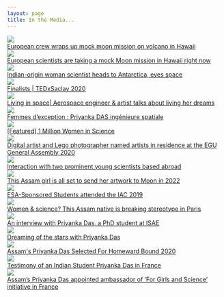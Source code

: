 ```yaml
---
layout: page
title: In the Media...
---
```


<div class="cards">
  
  <a href="https://www.space.com/euromoonmars-esa-hi-seas-mock-moon-mission-ending.html">
    <div class="card">
      <img src="/Media/spacedotcom1.jpg" object-fit="cover">
      <div class="cardtext">
        European crew wraps up mock moon mission on volcano in Hawaii
      </div>
    </div>
  </a>

  <a href="https://www.space.com/mock-moon-mission-euromoonmars-hi-seas-hawaii.html">
    <div class="card">
      <img src="/Media/spacedotcom2.jpg" object-fit="cover">
      <div class="cardtext">
        European scientists are taking a mock Moon mission in Hawaii right now
      </div>
    </div>
  </a>

  <a href="https://indianexpress.com/article/technology/science/indian-origin-woman-scientist-heads-to-antarctica-eyes-space-6077006/">
    <div class="card">
      <img src="/Media/indianexpress1.jpg" object-fit="cover">
      <div class="cardtext">
        Indian-origin woman scientist heads to Antarctica, eyes space
      </div>
    </div>
  </a>

  <a href="https://tedxsaclay.com/editions/terre-notre-vaisseau/appels/resultat-du-jury-de-preselection-de-l-appel-a-idees-2020">
    <div class="card">
      <img src="/Media/tedxsaclay2020.jpg" object-fit="cover">
      <div class="cardtext">
        Finalists | TEDxSaclay 2020
      </div>
    </div>
  </a>

  <a href="https://www.oneindia.com/videos/living-in-space-aerospace-engineer-artist-talks-about-living-her-dreams-1067924.html">
    <div class="card">
      <img src="/Media/oneindia.jpg" object-fit="cover">
      <div class="cardtext">
        Living in space| Aerospace engineer & artist talks about living her dreams
      </div>
    </div>
  </a>

  <a href="https://www.smartrezo.com/n31-france/tv-femmes-d-exception-priyanka-das-ingenieure-spatiale-s.html?vod=17139">
    <div class="card">
      <img src="/Media/smartrezo.jpg" object-fit="cover">
      <div class="cardtext">
        Femmes d’exception : Priyanka DAS ingénieure spatiale
      </div>
    </div>
  </a>

  <a href="https://www.1mwis.com/profiles/Priyanka-Das-Rajkakati">
    <div class="card">
      <img src="/Media/1mwis.jpg" object-fit="cover">
      <div class="cardtext">
        [Featured] 1 Million Women in Science
      </div>
    </div>
  </a>

  <a href="https://www.egu.eu/news/603/digital-artist-and-lego-photographer-named-artists-in-residence-at-the-egu-general-assembly-2020/">
    <div class="card">
      <img src="/Media/egu1.jpg" object-fit="cover">
      <div class="cardtext">
        Digital artist and Lego photographer named artists in residence at the EGU General Assembly 2020
      </div>
    </div>
  </a>

  <a href="http://www.assamtribune.com/scripts/detailsnew.asp?id=feb1220/city054">
    <div class="card">
      <img src="/Media/assamtribune-feb2020.jpg" object-fit="cover">
      <div class="cardtext">
        Interaction with two prominent young scientists based abroad
      </div>
    </div>
  </a>

  <a href="https://www.eastmojo.com/assam/2020/01/14/this-assam-girl-is-all-set-to-send-her-artwork-to-moon-in-2022">
    <div class="card">
      <img src="/Media/eastmojo-jan2020.jpg" object-fit="cover">
      <div class="cardtext">
        This Assam girl is all set to send her artwork to Moon in 2022
      </div>
    </div>
  </a>

  <a href="http://www.esa.int/Education/ESA_Academy/ESA-Sponsored_Students_attended_the_IAC_2019">
    <div class="card">
      <img src="/Media/esaiseb.jpg" object-fit="cover">
      <div class="cardtext">
        ESA-Sponsored Students attended the IAC 2019
      </div>
    </div>
  </a>

  <a href="https://www.eastmojo.com/assam/2019/07/05/women-science-this-assam-native-is-breaking-stereotype-in-paris">
    <div class="card">
      <img src="/Media/eastmojo-jan2020.jpg" object-fit="cover">
      <div class="cardtext">
        Women & science? This Assam native is breaking stereotype in Paris
      </div>
    </div>
  </a>

  <a href="https://www.isae-supaero.fr/en/news/an-interview-with-priyanka-das-a-phd-student-at-isae-supaero-working-on/">
    <div class="card">
      <img src="/Media/isae-mar18.jpg" object-fit="cover">
      <div class="cardtext">
        An interview with Priyanka Das, a PhD student at ISAE
      </div>
    </div>
  </a>

  <a href="https://www.jaminidesign.com/en/smartblog/103_Dreaming-of-the-stars-with-Priyanka-Das.html">
    <div class="card">
      <img src="/Media/jamini-sep19.jpg" object-fit="cover">
      <div class="cardtext">
        Dreaming of the stars with Priyanka Das
      </div>
    </div>
  </a>

  <a href="https://www.pratidintime.com/assams-priyanka-das-selected-for-homeward-bound-2020/">
    <div class="card">
      <img src="/Media/pratidin-jul19.jpg" object-fit="cover">
      <div class="cardtext">
        Assam's Priyanka Das Selected For Homeward Bound 2020
      </div>
    </div>
  </a>


  <a href="https://in.ambafrance.org/Testimony-of-an-Indian-Student-Priyanka-Das-in-France">
    <div class="card">
      <img src="/Media/emba-apr18.jpg" object-fit="cover">
      <div class="cardtext">
        Testimony of an Indian Student Priyanka Das in France
      </div>
    </div>
  </a>

  <a href="https://www.pratidintime.com/assams-priyanka-das-appointed-ambassador-of-for-girls-and-science-initiative-in-france/">
    <div class="card">
      <img src="/Media/pratidin-jun18.jpg" object-fit="cover">
      <div class="cardtext">
        Assam’s Priyanka Das appointed ambassador of ‘For Girls and Science’ initiative in France
      </div>
    </div>
  </a>

</div>


<!--

  <a href="">
    <div class="card">
      <img src="/Media/" object-fit="cover">
      <div class="cardtext">
      </div>
    </div>
  </a>


<p class="message" align="center">
  <cite style="font-size:18px">
    "You must be the change you want to see in the world." - Mahatma Gandhi
  </cite>
</p>

<p>
  Indian Express: <a href=""></a>
  <br>
  EastMojo: <a href=""></a>
  <br>
  ISAE-Supaero: <a href=""> </a>
  <br>
  Jamini: <a href=""</a>
  <br>
  Pratidin Time: <a href=""></a>
  <br>
  French Embassy to India: <a href=""></a>
  <br>
  Indiatimes: <a href="">To Motivate Young Women, France Names Assam's Priyanka...</a>
  <br>
  Pratidin Time: <a href="">Assam's Priyanka Das appointed ambassador of...</a>
</p>

-->